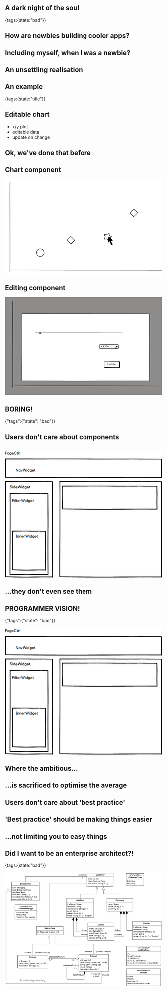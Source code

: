 ## A dark night of the soul
{tags:{state:"bad"}}

## How are newbies building cooler apps?

## Including myself, when I was a newbie?

## An unsettling realisation

## An example
{tags:{state:"title"}}

## Editable chart

- x/y plot
- editable data
- update on change

## Ok, we've done that before

## Chart component

![boring chart](img/chart-boring.png)

## Editing component

![boring modal](img/chart-modal.png)

## BORING!
{"tags":{"state": "bad"}}

## Users don't care about components

## 

![hierarchy](img/hierarchy.png)

## ...they don't even see them

## PROGRAMMER VISION!
{"tags":{"state": "bad"}}

![hierarchy](img/hierarchy.png)

## Where the ambitious...

## ...is sacrificed to optimise the average

## Users don't care about 'best practice'

## 'Best practice' should be making things easier

## ...not limiting you to easy things

## Did I want to be an enterprise architect?!
{tags:{state:"bad"}}

![uml, ugh](img/uml.png)



